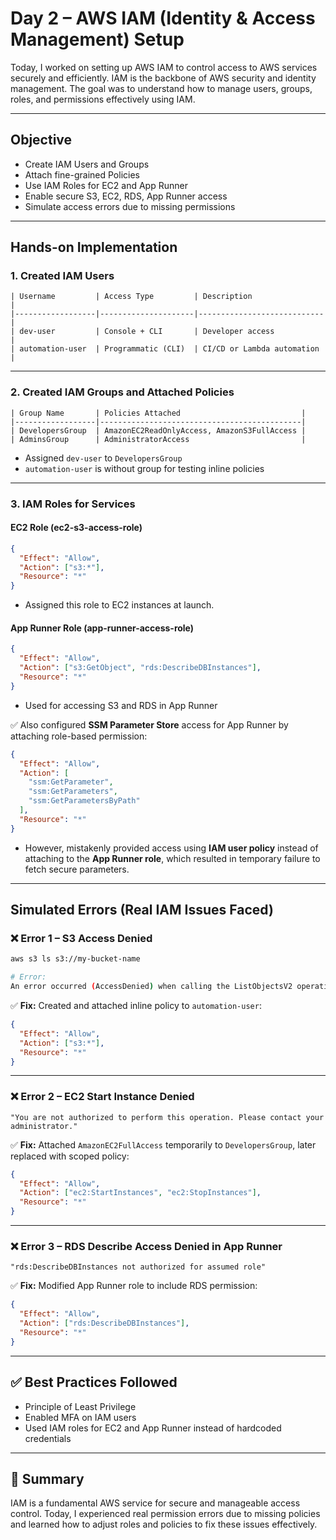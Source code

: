 # Day 2 – AWS IAM (Identity & Access Management) Setup

Today, I worked on setting up AWS IAM to control access to AWS services securely and efficiently. IAM is the backbone of AWS security and identity management. The goal was to understand how to manage users, groups, roles, and permissions effectively using IAM.

---

## Objective

- Create IAM Users and Groups
- Attach fine-grained Policies
- Use IAM Roles for EC2 and App Runner
- Enable secure S3, EC2, RDS, App Runner access
- Simulate access errors due to missing permissions

---

## Hands-on Implementation

### 1. Created IAM Users

```text
| Username         | Access Type         | Description                |
|------------------|---------------------|----------------------------|
| dev-user         | Console + CLI       | Developer access           |
| automation-user  | Programmatic (CLI)  | CI/CD or Lambda automation |
```

---

### 2. Created IAM Groups and Attached Policies

```text
| Group Name       | Policies Attached                           |
|------------------|---------------------------------------------|
| DevelopersGroup  | AmazonEC2ReadOnlyAccess, AmazonS3FullAccess |
| AdminsGroup      | AdministratorAccess                         |
```

- Assigned `dev-user` to `DevelopersGroup`
- `automation-user` is without group for testing inline policies

---

### 3. IAM Roles for Services

#### EC2 Role (ec2-s3-access-role)

```json
{
  "Effect": "Allow",
  "Action": ["s3:*"],
  "Resource": "*"
}
```
- Assigned this role to EC2 instances at launch.

#### App Runner Role (app-runner-access-role)

```json
{
  "Effect": "Allow",
  "Action": ["s3:GetObject", "rds:DescribeDBInstances"],
  "Resource": "*"
}
```
- Used for accessing S3 and RDS in App Runner

✅ Also configured **SSM Parameter Store** access for App Runner by attaching role-based permission:

```json
{
  "Effect": "Allow",
  "Action": [
    "ssm:GetParameter",
    "ssm:GetParameters",
    "ssm:GetParametersByPath"
  ],
  "Resource": "*"
}
```
- However, mistakenly provided access using **IAM user policy** instead of attaching to the **App Runner role**, which resulted in temporary failure to fetch secure parameters.

---

## Simulated Errors (Real IAM Issues Faced)

### ❌ Error 1 – S3 Access Denied

```bash
aws s3 ls s3://my-bucket-name

# Error:
An error occurred (AccessDenied) when calling the ListObjectsV2 operation: Access Denied
```

✅ **Fix:** Created and attached inline policy to `automation-user`:

```json
{
  "Effect": "Allow",
  "Action": ["s3:*"],
  "Resource": "*"
}
```

---

### ❌ Error 2 – EC2 Start Instance Denied

```text
"You are not authorized to perform this operation. Please contact your administrator."
```

✅ **Fix:** Attached `AmazonEC2FullAccess` temporarily to `DevelopersGroup`, later replaced with scoped policy:

```json
{
  "Effect": "Allow",
  "Action": ["ec2:StartInstances", "ec2:StopInstances"],
  "Resource": "*"
}
```

---

### ❌ Error 3 – RDS Describe Access Denied in App Runner

```text
"rds:DescribeDBInstances not authorized for assumed role"
```

✅ **Fix:** Modified App Runner role to include RDS permission:

```json
{
  "Effect": "Allow",
  "Action": ["rds:DescribeDBInstances"],
  "Resource": "*"
}
```

---

## ✅ Best Practices Followed

- Principle of Least Privilege
- Enabled MFA on IAM users
- Used IAM roles for EC2 and App Runner instead of hardcoded credentials

---

## 📌 Summary

IAM is a fundamental AWS service for secure and manageable access control. Today, I experienced real permission errors due to missing policies and learned how to adjust roles and policies to fix these issues effectively.
